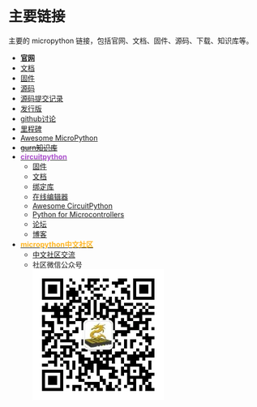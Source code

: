 # 主要链接

主要的 micropython 链接，包括官网、文档、固件、源码、下载、知识库等。

- [**官网**](http://micropython.org/)
- [文档](http://docs.micropython.org/en/latest/)
- [固件](https://micropython.org/download/)
- [源码](https://github.com/micropython/micropython)
- [源码提交记录](https://github.com/micropython/micropython/commits/master)
- [发行版](https://github.com/micropython/micropython/releases)
- [github讨论](https://github.com/orgs/micropython/discussions)
- [里程碑](https://github.com/micropython/micropython/milestones)
- [Awesome MicroPython](https://awesome-micropython.com/)
- [~~gurn知识库~~](https://gurubase.io/g/micropython)
- [<span style="color: #ab50cc;">**circuitpython**</span>](http://circuitpython.org/)
    - [固件](https://circuitpython.org/downloads)
    - [文档](https://docs.circuitpython.org/en/latest/README.html)
    - [绑定库](https://circuitpython.org/libraries)
    - [在线编辑器](https://code.circuitpython.org/)
    - [Awesome CircuitPython](https://circuitpython.org/awesome)
    - [Python for Microcontrollers](https://www.adafruitdaily.com/category/circuitpython)
    - [论坛](https://forums.adafruit.com/index.php)
    - [博客](https://blog.adafruit.com/)
- [**<span style="color: #ffb522;">micropython中文社区</span>**](https://www.micropython.org.cn/)
    - [中文社区交流](https://github.com/shaoziyang/micropython-chinese-resources/discussions)
    - 社区微信公众号  
    ![](wxgzh.webp)

